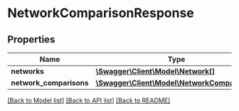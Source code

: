 # NetworkComparisonResponse

## Properties
Name | Type | Description | Notes
------------ | ------------- | ------------- | -------------
**networks** | [**\Swagger\Client\Model\Network[]**](Network.md) | Networks | [optional] 
**network_comparisons** | [**\Swagger\Client\Model\NetworkComparison[]**](NetworkComparison.md) | NetworkComparisons | [optional] 

[[Back to Model list]](../README.md#documentation-for-models) [[Back to API list]](../README.md#documentation-for-api-endpoints) [[Back to README]](../README.md)


